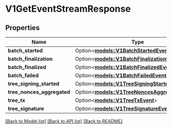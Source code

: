 # V1GetEventStreamResponse

## Properties

| Name                       | Type                                                                              | Description | Notes      |
| -------------------------- | --------------------------------------------------------------------------------- | ----------- | ---------- |
| **batch_started**          | Option<[**models::V1BatchStartedEvent**](v1BatchStartedEvent.md)>                 |             | [optional] |
| **batch_finalization**     | Option<[**models::V1BatchFinalizationEvent**](v1BatchFinalizationEvent.md)>       |             | [optional] |
| **batch_finalized**        | Option<[**models::V1BatchFinalizedEvent**](v1BatchFinalizedEvent.md)>             |             | [optional] |
| **batch_failed**           | Option<[**models::V1BatchFailedEvent**](v1BatchFailedEvent.md)>                   |             | [optional] |
| **tree_signing_started**   | Option<[**models::V1TreeSigningStartedEvent**](v1TreeSigningStartedEvent.md)>     |             | [optional] |
| **tree_nonces_aggregated** | Option<[**models::V1TreeNoncesAggregatedEvent**](v1TreeNoncesAggregatedEvent.md)> |             | [optional] |
| **tree_tx**                | Option<[**models::V1TreeTxEvent**](v1TreeTxEvent.md)>                             |             | [optional] |
| **tree_signature**         | Option<[**models::V1TreeSignatureEvent**](v1TreeSignatureEvent.md)>               |             | [optional] |

[[Back to Model list]](../README.md#documentation-for-models) [[Back to API list]](../README.md#documentation-for-api-endpoints) [[Back to README]](../README.md)

